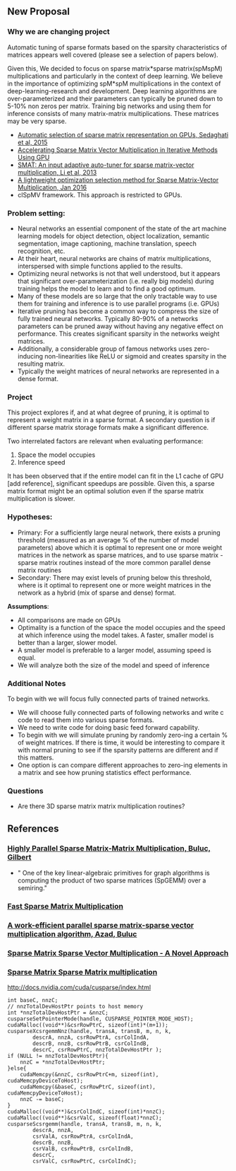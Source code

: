 ## New Proposal

### Why we are changing project

Automatic tuning of sparse formats based on the sparsity characteristics of matrices appears well covered (please see a selection of papers below).

Given this, We decided to focus on sparse matrix\*sparse matrix(spMspM) multiplications and particularly in the context of deep learning. We believe in the importance of optimizing spM\*spM multiplications in the context of deep-learning-research and development. Deep learning algorithms are over-parameterized and their parameters can typically be pruned down to 5-10% non zeros per matrix. Training big networks and using them for inference consists of many matrix-matrix multiplications. These matrices may be very sparse.

- [Automatic selection of sparse matrix representation on GPUs,  Sedaghati et al, 2015](http://web.cse.ohio-state.edu/~pouchet.2/doc/ics-article.15b.pdf)
- [Accelerating Sparse Matrix Vector Multiplication in Iterative Methods Using GPU](http://ieeexplore.ieee.org/document/6047229/)
- [SMAT: An input adaptive auto-tuner for sparse matrix-vector multiplication, Li et al, 2013](https://arxiv.org/abs/1210.2536)
- [A lightweight optimization selection method for Sparse Matrix-Vector Multiplication, Jan 2016](https://arxiv.org/pdf/1511.02494.pdf)
- clSpMV framework. This approach is restricted to GPUs.

### Problem setting:
- Neural networks an essential component of the state of the art machine learning models for object detection, object localization, semantic segmentation, image captioning, machine translation, speech recognition, etc.
- At their heart, neural networks are chains of matrix multiplications, interspersed with simple functions applied to the results.
- Optimizing neural networks is not that well understood, but it appears that significant over-parameterization (i.e. really big models) during training helps the model to learn and to find a good optimum.
- Many of these models are so large that the only tractable way to use them for training and inference is to use parallel programs (i.e. GPUs)
- Iterative pruning has become a common way to compress the size of fully trained neural networks. Typically 80-90% of a networks parameters can be pruned away without having any negative effect on performance. This creates significant sparsity in the networks weight matrices.
- Additionally, a considerable group of famous networks uses zero-inducing non-linearities like ReLU or sigmoid and creates sparsity in the resulting matrix.
- Typically the weight matrices of neural networks are represented in a dense format.

### Project
This project explores if, and at what degree of pruning, it is optimal to represent a weight matrix in a sparse format. A secondary question is if different sparse matrix storage formats make a significant difference.

Two interrelated factors are relevant when evaluating performance:
1. Space the model occupies
2. Inference speed

It has been observed that if the entire model can fit in the L1 cache of GPU [add reference], significant speedups are possible. Given this, a sparse matrix format might be an optimal solution even if the sparse matrix multiplication is slower.

### Hypotheses:
- Primary: For a sufficiently large neural network, there exists a pruning threshold (measured as an average % of the number of model parameters) above which it is optimal to represent one or more weight matrices in the network as sparse matrices, and to use sparse matrix - sparse matrix routines instead of the more common parallel dense matrix routines
- Secondary: There may exist levels of pruning below this threshold, where is it optimal to represent one or more weight matrices in the network as a hybrid (mix of sparse and dense) format.

**Assumptions**:
  - All comparisons are made on GPUs
  - Optimality is a function of the space the model occupies and the speed at which inference using the model takes. A faster, smaller model is better than a larger, slower model.
  - A smaller model is preferable to a larger model, assuming speed is equal.
  - We will analyze both the size of the model and speed of inference

### Additional Notes

To begin with we will focus fully connected parts of trained networks.

- We will choose fully connected parts of following networks and write c code to read them into various sparse formats.
- We need to write code for doing basic feed forward capability.
- To begin with we will simulate pruning by randomly zero-ing a certain % of weight matrices. If there is time, it would be interesting to compare it with normal pruning to see if the sparsity patterns are different and if this matters.
- One option is can compare different approaches to zero-ing elements in a matrix and see how pruning statistics effect performance.

### Questions
- Are there 3D sparse matrix matrix multiplication routines?

## References

### [Highly Parallel Sparse Matrix-Matrix Multiplication, Buluc, Gilbert](https://arxiv.org/pdf/1006.2183.pdf)

- " One of the key linear-algebraic primitives for graph algorithms is computing the product of two sparse matrices (SpGEMM) over a semiring."

### [Fast Sparse Matrix Multiplication](https://ac.els-cdn.com/001046559290116G/1-s2.0-001046559290116G-main.pdf?_tid=5317d530-c405-11e7-b03e-00000aab0f26&acdnat=1510091460_0ee8c2533767fe6235271a52ba4a38e1)

### [A work-efficient parallel sparse matrix-sparse vector multiplication algorithm, Azad,  Buluc](http://ieeexplore.ieee.org/stamp/stamp.jsp?arnumber=7967159)

### [Sparse Matrix Sparse Vector Multiplication - A Novel Approach](http://ieeexplore.ieee.org/document/7349895/)


### [Sparse Matrix Sparse Matrix multiplication](https://devtalk.nvidia.com/default/topic/744976/problem-of-two-large-sparse-matrices-multiplication-in-cuparse-/)


http://docs.nvidia.com/cuda/cusparse/index.html
```
int baseC, nnzC;
// nnzTotalDevHostPtr points to host memory
int *nnzTotalDevHostPtr = &nnzC;
cusparseSetPointerMode(handle, CUSPARSE_POINTER_MODE_HOST);
cudaMalloc((void**)&csrRowPtrC, sizeof(int)*(m+1));
cusparseXcsrgemmNnz(handle, transA, transB, m, n, k,
        descrA, nnzA, csrRowPtrA, csrColIndA,
        descrB, nnzB, csrRowPtrB, csrColIndB,
        descrC, csrRowPtrC, nnzTotalDevHostPtr );
if (NULL != nnzTotalDevHostPtr){
    nnzC = *nnzTotalDevHostPtr;
}else{
    cudaMemcpy(&nnzC, csrRowPtrC+m, sizeof(int), cudaMemcpyDeviceToHost);
    cudaMemcpy(&baseC, csrRowPtrC, sizeof(int), cudaMemcpyDeviceToHost);
    nnzC -= baseC;
}
cudaMalloc((void**)&csrColIndC, sizeof(int)*nnzC);
cudaMalloc((void**)&csrValC, sizeof(float)*nnzC);
cusparseScsrgemm(handle, transA, transB, m, n, k,
        descrA, nnzA,
        csrValA, csrRowPtrA, csrColIndA,
        descrB, nnzB,
        csrValB, csrRowPtrB, csrColIndB,
        descrC,
        csrValC, csrRowPtrC, csrColIndC);
```
